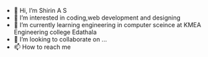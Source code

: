 - 👋 Hi, I’m Shirin A S
- 👀 I’m interested in coding,web development and designing
- 🌱 I’m currently learning engineering in computer sceince at KMEA Engineering college Edathala
- 💞️ I’m looking to collaborate on ...
- 📫 How to reach me 

<!---
shirinas2002/shirinas2002 is a ✨ special ✨ repository because its `README.md` (this file) appears on your GitHub profile.
You can click the Preview link to take a look at your changes.
--->
